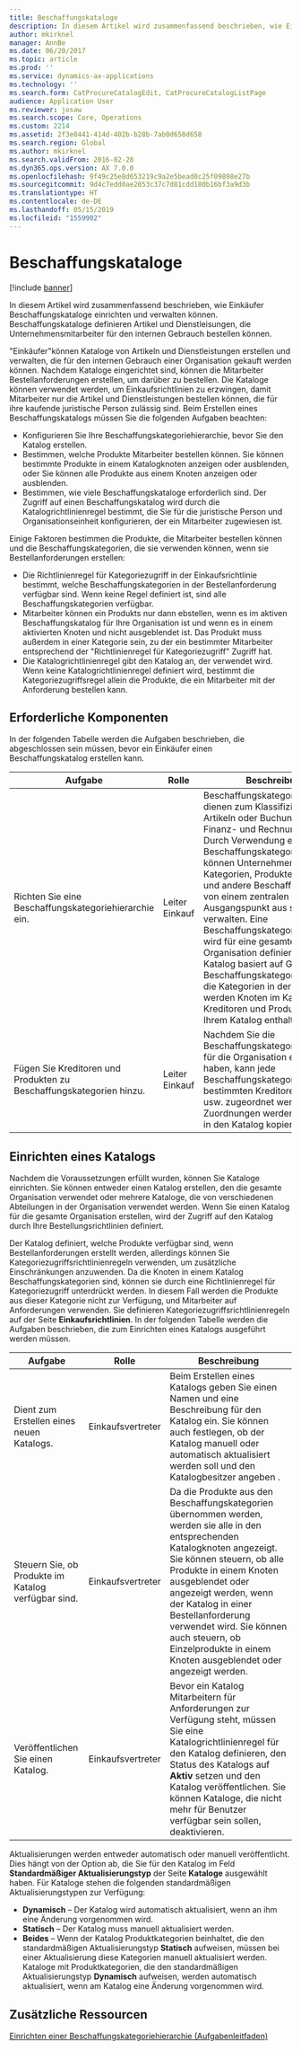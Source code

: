 ```yaml
---
title: Beschaffungskataloge
description: In diesem Artikel wird zusammenfassend beschrieben, wie Einkäufer Beschaffungskataloge einrichten und verwalten können. Beschaffungskataloge definieren Artikel und Dienstleisungen, die Unternehmensmitarbeiter für den internen Gebrauch bestellen können.
author: mkirknel
manager: AnnBe
ms.date: 06/20/2017
ms.topic: article
ms.prod: ''
ms.service: dynamics-ax-applications
ms.technology: ''
ms.search.form: CatProcureCatalogEdit, CatProcureCatalogListPage
audience: Application User
ms.reviewer: josaw
ms.search.scope: Core, Operations
ms.custom: 2214
ms.assetid: 2f3e0441-414d-402b-b28b-7ab0d650d658
ms.search.region: Global
ms.author: mkirknel
ms.search.validFrom: 2016-02-28
ms.dyn365.ops.version: AX 7.0.0
ms.openlocfilehash: 9f49c25e8d653219c9a2e5bead0c25f09898e27b
ms.sourcegitcommit: 9d4c7edd0ae2053c37c7d81cdd180b16bf3a9d3b
ms.translationtype: HT
ms.contentlocale: de-DE
ms.lasthandoff: 05/15/2019
ms.locfileid: "1559902"
---
```

# <a name="procurement-catalogs"></a>Beschaffungskataloge

[!include [banner](../includes/banner.md)]

In diesem Artikel wird zusammenfassend beschrieben, wie Einkäufer Beschaffungskataloge einrichten und verwalten können. Beschaffungskataloge definieren Artikel und Dienstleisungen, die Unternehmensmitarbeiter für den internen Gebrauch bestellen können.

"Einkäufer"können Kataloge von Artikeln und Dienstleistungen erstellen und verwalten, die für den internen Gebrauch einer Organisation gekauft werden können. Nachdem Kataloge eingerichtet sind, können die Mitarbeiter Bestellanforderungen erstellen, um darüber zu bestellen. Die Kataloge können verwendet werden, um Einkaufsrichtlinien zu erzwingen, damit Mitarbeiter nur die Artikel und Dienstleistungen bestellen können, die für ihre kaufende juristische Person zulässig sind. Beim Erstellen eines Beschaffungskatalogs müssen Sie die folgenden Aufgaben beachten:

-   Konfigurieren Sie Ihre Beschaffungskategoriehierarchie, bevor Sie den Katalog erstellen.
-   Bestimmen, welche Produkte Mitarbeiter bestellen können. Sie können bestimmte Produkte in einem Katalogknoten anzeigen oder ausblenden, oder Sie können alle Produkte aus einem Knoten anzeigen oder ausblenden.
-   Bestimmen, wie viele Beschaffungskataloge erforderlich sind. Der Zugriff auf einen Beschaffungskatalog wird durch die Katalogrichtlinienregel bestimmt, die Sie für die juristische Person und Organisationseinheit konfigurieren, der ein Mitarbeiter zugewiesen ist.

Einige Faktoren bestimmen die Produkte, die Mitarbeiter bestellen können und die Beschaffungskategorien, die sie verwenden können, wenn sie Bestellanforderungen erstellen:

-   Die Richtlinienregel für Kategoriezugriff in der Einkaufsrichtlinie bestimmt, welche Beschaffungskategorien in der Bestellanforderung verfügbar sind. Wenn keine Regel definiert ist, sind alle Beschaffungskategorien verfügbar.
-   Mitarbeiter können ein Produkts nur dann ebstellen, wenn es im aktiven Beschaffungskatalog für Ihre Organisation ist und wenn es in einem aktivierten Knoten und nicht ausgeblendet ist. Das Produkt muss außerdem in einer Kategorie sein, zu der ein bestimmter Mitarbeiter entsprechend der "Richtlinienregel für Kategoriezugriff" Zugriff hat.
-   Die Katalogrichtlinienregel gibt den Katalog an, der verwendet wird. Wenn keine Katalogrichtlinienregel definiert wird, bestimmt die Kategoriezugriffsregel allein die Produkte, die ein Mitarbeiter mit der Anforderung bestellen kann.

## <a name="prerequisites"></a>Erforderliche Komponenten
In der folgenden Tabelle werden die Aufgaben beschrieben, die abgeschlossen sein müssen, bevor ein Einkäufer einen Beschaffungskatalog erstellen kann.

| Aufgabe                                                | Rolle               | Beschreibung                                                                                                                                                                                                                                                                                                                                                                                                                                                                                                             |
|-----------------------------------------------------|--------------------|-------------------------------------------------------------------------------------------------------------------------------------------------------------------------------------------------------------------------------------------------------------------------------------------------------------------------------------------------------------------------------------------------------------------------------------------------------------------------------------------------------------------------|
| Richten Sie eine Beschaffungskategoriehierarchie ein.            | Leiter Einkauf | Beschaffungskategoriehierarchien dienen zum Klassifizieren von Artikeln oder Buchungen für das Finanz- und Rechnungswesen. Durch Verwendung einer Beschaffungskategoriehierarchie können Unternehmen strategisch Kategorien, Produkte, Kreditoren und andere Beschaffungsfaktoren von einem zentralen Ausgangspunkt aus strategisch verwalten. Eine Beschaffungskategoriehierarchie wird für eine gesamte Organisation definiert. Der Katalog basiert auf Grundlage der Beschaffungskategoriehierarchie: die Kategorien in der Hierarchie werden Knoten im Katalog. Die Kreditoren und Produkte sind in Ihrem Katalog enthalten. |
| Fügen Sie Kreditoren und Produkten zu Beschaffungskategorien hinzu. | Leiter Einkauf | Nachdem Sie die Beschaffungskategoriehierarchie für die Organisation erstellt haben, kann jede Beschaffungskategorie bestimmten Kreditoren, Produkten usw. zugeordnet werden. Diese Zuordnungen werden automatisch in den Katalog kopiert.                                                                                                                                                                                                                                                                                           |

## <a name="setting-up-a-catalog"></a>Einrichten eines Katalogs
Nachdem die Voraussetzungen erfüllt wurden, können Sie Kataloge einrichten. Sie können entweder einen Katalog erstellen, den die gesamte Organisation verwendet oder mehrere Kataloge, die von verschiedenen Abteilungen in der Organisation verwendet werden. Wenn Sie einen Katalog für die gesamte Organisation erstellen, wird der Zugriff auf den Katalog durch Ihre Bestellungsrichtlinien definiert.  

Der Katalog definiert, welche Produkte verfügbar sind, wenn Bestellanforderungen erstellt werden, allerdings können Sie Kategoriezugriffsrichtlinienregeln verwenden, um zusätzliche Einschränkungen anzuwenden. Da die Knoten in einem Katalog Beschaffungskategorien sind, können sie durch eine Richtlinienregel für Kategoriezugriff unterdrückt werden. In diesem Fall werden die Produkte aus dieser Kategorie nicht zur Verfügung, und Mitarbeiter auf Anforderungen verwenden. Sie definieren Kategoriezugriffsrichtlinienregeln auf der Seite **Einkaufsrichtlinien**. In der folgenden Tabelle werden die Aufgaben beschrieben, die zum Einrichten eines Katalogs ausgeführt werden müssen.

| Aufgabe                                                   | Rolle             | Beschreibung                                                                                                                                                                                                                                                                                                                  |
|--------------------------------------------------------|------------------|------------------------------------------------------------------------------------------------------------------------------------------------------------------------------------------------------------------------------------------------------------------------------------------------------------------------------|
| Dient zum Erstellen eines neuen Katalogs.                                  | Einkaufsvertreter | Beim Erstellen eines Katalogs geben Sie einen Namen und eine Beschreibung für den Katalog ein. Sie können auch festlegen, ob der Katalog manuell oder automatisch aktualisiert werden soll und den Katalogbesitzer angeben .                                                                                                                                      |
| Steuern Sie, ob Produkte im Katalog verfügbar sind. | Einkaufsvertreter | Da die Produkte aus den Beschaffungskategorien übernommen werden, werden sie alle in den entsprechenden Katalogknoten angezeigt. Sie können steuern, ob alle Produkte in einem Knoten ausgeblendet oder angezeigt werden, wenn der Katalog in einer Bestellanforderung verwendet wird. Sie können auch steuern, ob Einzelprodukte in einem Knoten ausgeblendet oder angezeigt werden. |
| Veröffentlichen Sie einen Katalog.                                   | Einkaufsvertreter | Bevor ein Katalog Mitarbeitern für Anforderungen zur Verfügung steht, müssen Sie eine Katalogrichtlinienregel für den Katalog definieren, den Status des Katalogs auf **Aktiv** setzen und den Katalog veröffentlichen. Sie können Kataloge, die nicht mehr für Benutzer verfügbar sein sollen, deaktivieren.                                              |

Aktualisierungen werden entweder automatisch oder manuell veröffentlicht. Dies hängt von der Option ab, die Sie für den Katalog im Feld **Standardmäßiger Aktualisierungstyp** der Seite **Kataloge** ausgewählt haben. Für Kataloge stehen die folgenden standardmäßigen Aktualisierungstypen zur Verfügung:

-   **Dynamisch** – Der Katalog wird automatisch aktualisiert, wenn an ihm eine Änderung vorgenommen wird.
-   **Statisch** – Der Katalog muss manuell aktualisiert werden.
-   **Beides** – Wenn der Katalog Produktkategorien beinhaltet, die den standardmäßigen Aktualisierungstyp **Statisch** aufweisen, müssen bei einer Aktualisierung diese Kategorien manuell aktualisiert werden. Kataloge mit Produktkategorien, die den standardmäßigen Aktualisierungstyp **Dynamisch** aufweisen, werden automatisch aktualisiert, wenn am Katalog eine Änderung vorgenommen wird.


<a name="additional-resources"></a>Zusätzliche Ressourcen
--------

[Einrichten einer Beschaffungskategoriehierarchie (Aufgabenleitfaden)](tasks/set-up-procurement-category-hierarchy.md)



